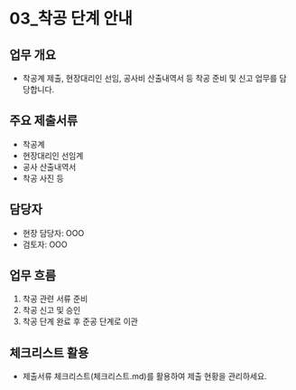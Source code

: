 # 03_착공 단계 안내

## 업무 개요
- 착공계 제출, 현장대리인 선임, 공사비 산출내역서 등 착공 준비 및 신고 업무를 담당합니다.

## 주요 제출서류
- 착공계
- 현장대리인 선임계
- 공사 산출내역서
- 착공 사진 등

## 담당자
- 현장 담당자: OOO
- 검토자: OOO

## 업무 흐름
1. 착공 관련 서류 준비
2. 착공 신고 및 승인
3. 착공 단계 완료 후 준공 단계로 이관

## 체크리스트 활용
- 제출서류 체크리스트(체크리스트.md)를 활용하여 제출 현황을 관리하세요. 